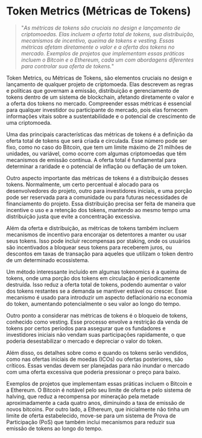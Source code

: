 # Token Metrics (Métricas de Tokens)

>"*As métricas de tokens são cruciais no design e lançamento de criptomoedas. Elas incluem a oferta total de tokens, sua distribuição, mecanismos de incentivo, queima de tokens e vesting. Essas métricas afetam diretamente o valor e a oferta dos tokens no mercado. Exemplos de projetos que implementam essas práticas incluem o Bitcoin e o Ethereum, cada um com abordagens diferentes para controlar sua oferta de tokens.*"

Token Metrics, ou Métricas de Tokens, são elementos cruciais no design e lançamento de qualquer projeto de criptomoeda. Elas descrevem as regras e políticas que governam a emissão, distribuição e gerenciamento de tokens dentro de um sistema de blockchain, afetando diretamente o valor e a oferta dos tokens no mercado. Compreender essas métricas é essencial para qualquer investidor ou participante do mercado, pois elas fornecem informações vitais sobre a sustentabilidade e o potencial de crescimento de uma criptomoeda.

Uma das principais características das métricas de tokens é a definição da oferta total de tokens que será criada e circulada. Esse número pode ser fixo, como no caso do Bitcoin, que tem um limite máximo de 21 milhões de unidades, ou variável, como ocorre com algumas criptomoedas que têm mecanismos de emissão contínua. A oferta total é fundamental para determinar a raridade e o potencial de inflação ou deflação de um token.

Outro aspecto importante das métricas de tokens é a distribuição desses tokens. Normalmente, um certo percentual é alocado para os desenvolvedores do projeto, outro para investidores iniciais, e uma porção pode ser reservada para a comunidade ou para futuras necessidades de financiamento do projeto. Essa distribuição precisa ser feita de maneira que incentive o uso e a retenção dos tokens, mantendo ao mesmo tempo uma distribuição justa que evite a concentração excessiva.

Além da oferta e distribuição, as métricas de tokens também incluem mecanismos de incentivo para encorajar os detentores a manter ou usar seus tokens. Isso pode incluir recompensas por staking, onde os usuários são incentivados a bloquear seus tokens para receberem juros, ou descontos em taxas de transação para aqueles que utilizam o token dentro de um determinado ecossistema.

Um método interessante incluído em algumas tokenomics é a queima de tokens, onde uma porção dos tokens em circulação é periodicamente destruída. Isso reduz a oferta total de tokens, podendo aumentar o valor dos tokens restantes se a demanda se mantiver estável ou crescer. Esse mecanismo é usado para introduzir um aspecto deflacionário na economia do token, aumentando potencialmente o seu valor ao longo do tempo.

Outro ponto a considerar nas métricas de tokens é o bloqueio de tokens, conhecido como vesting. Esse processo envolve a restrição da venda de tokens por certos períodos para assegurar que os fundadores e investidores iniciais não vendam suas participações rapidamente, o que poderia desestabilizar o mercado e depreciar o valor do token.

Além disso, os detalhes sobre como e quando os tokens serão vendidos, como nas ofertas iniciais de moedas (ICOs) ou ofertas posteriores, são críticos. Essas vendas devem ser planejadas para não inundar o mercado com uma oferta excessiva que poderia pressionar o preço para baixo.

Exemplos de projetos que implementam essas práticas incluem o Bitcoin e a Ethereum. O Bitcoin é notável pelo seu limite de oferta e pelo sistema de halving, que reduz a recompensa por mineração pela metade aproximadamente a cada quatro anos, diminuindo a taxa de emissão de novos bitcoins. Por outro lado, a Ethereum, que inicialmente não tinha um limite de oferta estabelecido, move-se para um sistema de Prova de Participação (PoS) que também inclui mecanismos para reduzir sua emissão de tokens ao longo do tempo.
